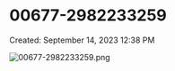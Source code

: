 # 00677-2982233259

Created: September 14, 2023 12:38 PM

![00677-2982233259.png](00677-2982233259%20245de229f41947d1b2e6d8eddfa9e63c/00677-2982233259.png)